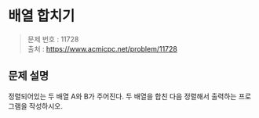 # 배열 합치기

> 문제 번호 : 11728  
> 출처 : https://www.acmicpc.net/problem/11728

## 문제 설명

<p>정렬되어있는 두 배열 A와 B가 주어진다. 두 배열을 합친 다음 정렬해서 출력하는 프로그램을 작성하시오.</p>


